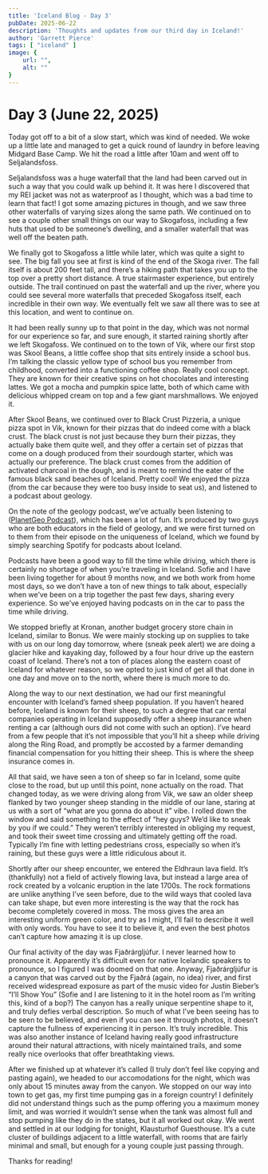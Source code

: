 ```yaml
---
title: 'Iceland Blog - Day 3'
pubDate: 2025-06-22
description: 'Thoughts and updates from our third day in Iceland!'
author: 'Garrett Pierce'
tags: [ "iceland" ]
image: {
    url: "",
    alt: ""
}
---
```


# Day 3 (June 22, 2025)
Today got off to a bit of a slow start, which was kind of needed. We woke up a little late and managed to get a quick round of laundry in before leaving Midgard Base Camp. We hit the road a little after 10am and went off to Seljalandsfoss.

Seljalandsfoss was a huge waterfall that the land had been carved out in such a way that you could walk up behind it. It was here I discovered that my REI jacket was not as waterproof as I thought, which was a bad time to learn that fact! I got some amazing pictures in though, and we saw three other waterfalls of varying sizes along the same path. We continued on to see a couple other small things on our way to Skogafoss, including a few huts that used to be someone’s dwelling, and a smaller waterfall that was well off the beaten path.

We finally got to Skogafoss a little while later, which was quite a sight to see. The big fall you see at first is kind of the end of the Skoga river. The fall itself is about 200 feet tall, and there’s a hiking path that takes you up to the top over a pretty short distance. A true stairmaster experience, but entirely outside. The trail continued on past the waterfall and up the river, where you could see several more waterfalls that preceded Skogafoss itself, each incredible in their own way. We eventually felt we saw all there was to see at this location, and went to continue on. 

It had been really sunny up to that point in the day, which was not normal for our experience so far, and sure enough, it started raining shortly after we left Skogafoss. We continued on to the town of Vik, where our first stop was Skool Beans, a little coffee shop that sits entirely inside a school bus. I’m talking the classic yellow type of school bus you remember from childhood, converted into a functioning coffee shop. Really cool concept. They are known for their creative spins on hot chocolates and interesting lattes. We got a mocha and pumpkin spice latte, both of which came with delicious whipped cream on top and a few giant marshmallows. We enjoyed it.

After Skool Beans, we continued over to Black Crust Pizzeria, a unique pizza spot in Vik, known for their pizzas that do indeed come with a black crust. The black crust is not just because they burn their pizzas, they actually bake them quite well, and they offer a certain set of pizzas that come on a dough produced from their sourdough starter, which was actually our preference. The black crust comes from the addition of activated charcoal in the dough, and is meant to remind the eater of the famous black sand beaches of Iceland. Pretty cool! We enjoyed the pizza (from the car because they were too busy inside to seat us), and listened to a podcast about geology.

On the note of the geology podcast, we’ve actually been listening to ([PlanetGeo Podcast](https://planetgeocast.com/)), which has been a lot of fun. It’s produced by two guys who are both educators in the field of geology, and we were first turned on to them from their episode on the uniqueness of Iceland, which we found by simply searching Spotify for podcasts about Iceland. 

Podcasts have been a good way to fill the time while driving, which there is certainly no shortage of when you’re traveling in Iceland. Sofie and I have been living together for about 9 months now, and we both work from home most days, so we don’t have a ton of new things to talk about, especially when we’ve been on a trip together the past few days, sharing every experience. So we’ve enjoyed having podcasts on in the car to pass the time while driving.

We stopped briefly at Kronan, another budget grocery store chain in Iceland, similar to Bonus. We were mainly stocking up on supplies to take with us on our long day tomorrow, where (sneak peek alert) we are doing a glacier hike and kayaking day, followed by a four hour drive up the eastern coast of Iceland. There’s not a ton of places along the eastern coast of Iceland for whatever reason, so we opted to just kind of get all that done in one day and move on to the north, where there is much more to do.

Along the way to our next destination, we had our first meaningful encounter with Iceland’s famed sheep population. If you haven’t heared before, Iceland is known for their sheep, to such a degree that car rental companies operating in Iceland supposedly offer a sheep insurance when renting a car (although ours did not come with such an option). I’ve heard from a few people that it’s not impossible that you’ll hit a sheep while driving along the Ring Road, and promptly be accosted by a farmer demanding financial compensation for you hitting their sheep. This is where the sheep insurance comes in.

All that said, we have seen a ton of sheep so far in Iceland, some quite close to the road, but up until this point, none actually on the road. That changed today, as we were driving along from Vik, we saw an older sheep flanked by two younger sheep standing in the middle of our lane, staring at us with a sort of “what are you gonna do about it” vibe. I rolled down the window and said something to the effect of “hey guys? We’d like to sneak by you if we could.” They weren’t terribly interested in obliging my request, and took their sweet time crossing and ultimately getting off the road. Typically I’m fine with letting pedestrians cross, especially so when it’s raining, but these guys were a little ridiculous about it.

Shortly after our sheep encounter, we entered the Eldhraun lava field. It’s (thankfully) not a field of actively flowing lava, but instead a large area of rock created by a volcanic eruption in the late 1700s. The rock formations are unlike anything I’ve seen before, due to the wild ways that cooled lava can take shape, but even more interesting is the way that the rock has become completely covered in moss. The moss gives the area an interesting uniform green color, and try as I might, I’ll fail to describe it well with only words. You have to see it to believe it, and even the best photos can’t capture how amazing it is up close.

Our final activity of the day was Fjaðrárgljúfur. I never learned how to pronounce it. Apparently it’s difficult even for native Icelandic speakers to pronounce, so I figured I was doomed on that one. Anyway, Fjaðrárgljúfur is a canyon that was carved out by the Fjaðrá (again, no idea) river, and first received widespread exposure as part of the music video for Justin Bieber’s “I’ll Show You” (Sofie and I are listening to it in the hotel room as I’m writing this, kind of a bop?) The canyon has a really unique serpentine shape to it, and truly defies verbal description. So much of what I’ve been seeing has to be seen to be believed, and even if you can see it through photos, it doesn’t capture the fullness of experiencing it in person. It’s truly incredible. This was also another instance of Iceland having really good infrastructure around their natural attractions, with nicely maintained trails, and some really nice overlooks that offer breathtaking views. 

After we finished up at whatever it’s called (I truly don’t feel like copying and pasting again), we headed to our accomodations for the night, which was only about 15 minutes away from the canyon. We stopped on our way into town to get gas, my first time pumping gas in a foreign country! I definitely did not understand things such as the pump offering you a maximum money limit, and was worried it wouldn’t sense when the tank was almost full and stop pumping like they do in the states, but it all worked out okay. We went and settled in at our lodging for tonight, Klausturhof Guesthouse. It’s a cute cluster of buildings adjacent to a little waterfall, with rooms that are fairly minimal and small, but enough for a young couple just passing through.

Thanks for reading!